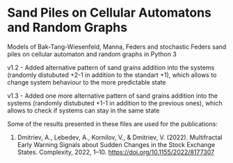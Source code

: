 # Sand Piles on Cellular Automatons and Random Graphs
Models of Bak-Tang-Wiesenfeld, Manna, Feders and stochastic Feders sand piles on cellular automaton and random graphs in Python 3

v1.2 - Added alternative pattern of sand grains addition into the systems (randomly distubuted +2-1 in addition to the standart +1), which allows to change system behaviour to the more predictable state

v1.3 - Added one more alternative pattern of sand grains addition into the systems (randomly distubuted +1-1 in addition to the previous ones), which allows to check if systems can stay in the same state

Some of the results presented in these files are used for the publications:
  1. Dmitriev, A., Lebedev, A., Kornilov, V., & Dmitriev, V. (2022). Multifractal Early Warning Signals about Sudden Changes in the Stock Exchange States. Complexity, 2022, 1–10. 
  https://doi.org/10.1155/2022/8177307
